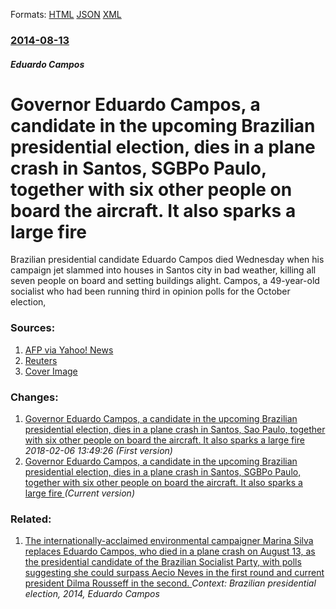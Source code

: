 
Formats: [HTML](/news/2014/08/13/governor-eduardo-campos-a-candidate-in-the-upcoming-brazilian-presidential-election-dies-in-a-plane-crash-in-santos-sagbpo-paulo-togethe.html)  [JSON](/news/2014/08/13/governor-eduardo-campos-a-candidate-in-the-upcoming-brazilian-presidential-election-dies-in-a-plane-crash-in-santos-sagbpo-paulo-togethe.json)  [XML](/news/2014/08/13/governor-eduardo-campos-a-candidate-in-the-upcoming-brazilian-presidential-election-dies-in-a-plane-crash-in-santos-sagbpo-paulo-togethe.xml)  

### [2014-08-13](/news/2014/08/13/index.md)

##### Eduardo Campos
# Governor Eduardo Campos, a candidate in the upcoming Brazilian presidential election, dies in a plane crash in Santos, SGBPo Paulo, together with six other people on board the aircraft. It also sparks a large fire 

Brazilian presidential candidate Eduardo Campos died Wednesday when his campaign jet slammed into houses in Santos city in bad weather, killing all seven people on board and setting buildings alight. Campos, a 49-year-old socialist who had been running third in opinion polls for the October election,


### Sources:

1. [AFP via Yahoo! News](https://news.yahoo.com/brazil-presidential-candidate-campos-dies-jet-crash-161732155.html)
2. [Reuters](http://www.trust.org/item/20140813151726-32ly2/)
2. [Cover Image](https://s.yimg.com/uu/api/res/1.2/xZHN20ZJn.D.whtKqxyTgA--~B/aD01NDA7dz05NjA7c209MTthcHBpZD15dGFjaHlvbg--/http://media.zenfs.com/en-US/video/video.reutersnews.com/2014-08-13T160956Z_1_LOVEA7C18WJGL_RTRMADP_BASEIMAGE-960X540_BRAZIL-PLANE-CRASH-ROUGH-CUT-O.JPG)

### Changes:

1. [Governor Eduardo Campos, a candidate in the upcoming Brazilian presidential election, dies in a plane crash in Santos, Sao Paulo, together with six other people on board the aircraft. It also sparks a large fire ](/news/2014/08/13/governor-eduardo-campos-a-candidate-in-the-upcoming-brazilian-presidential-election-dies-in-a-plane-crash-in-santos-sapso-paulo-together.md) _2018-02-06 13:49:26 (First version)_
1. [Governor Eduardo Campos, a candidate in the upcoming Brazilian presidential election, dies in a plane crash in Santos, SGBPo Paulo, together with six other people on board the aircraft. It also sparks a large fire ](/news/2014/08/13/governor-eduardo-campos-a-candidate-in-the-upcoming-brazilian-presidential-election-dies-in-a-plane-crash-in-santos-sagbpo-paulo-togethe.md) _(Current version)_

### Related:

1. [The internationally-acclaimed environmental campaigner Marina Silva replaces Eduardo Campos, who died in a plane crash on August 13, as the presidential candidate of the Brazilian Socialist Party, with polls suggesting she could surpass Aecio Neves in the first round and current president Dilma Rousseff in the second. ](/news/2014/08/21/the-internationally-acclaimed-environmental-campaigner-marina-silva-replaces-eduardo-campos-who-died-in-a-plane-crash-on-august-13-as-the.md) _Context: Brazilian presidential election, 2014, Eduardo Campos_
